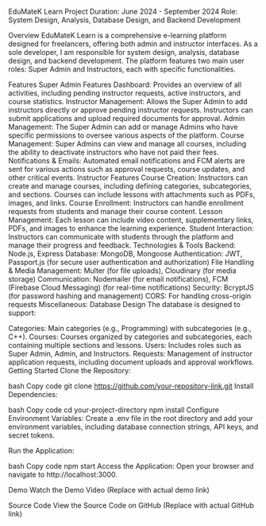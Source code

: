 EduMateK Learn
Project Duration: June 2024 - September 2024
Role: System Design, Analysis, Database Design, and Backend Development

Overview
EduMateK Learn is a comprehensive e-learning platform designed for freelancers, offering both admin and instructor interfaces. As a sole developer, I am responsible for system design, analysis, database design, and backend development. The platform features two main user roles: Super Admin and Instructors, each with specific functionalities.

Features
Super Admin Features
Dashboard: Provides an overview of all activities, including pending instructor requests, active instructors, and course statistics.
Instructor Management: Allows the Super Admin to add instructors directly or approve pending instructor requests. Instructors can submit applications and upload required documents for approval.
Admin Management: The Super Admin can add or manage Admins who have specific permissions to oversee various aspects of the platform.
Course Management: Super Admins can view and manage all courses, including the ability to deactivate instructors who have not paid their fees.
Notifications & Emails: Automated email notifications and FCM alerts are sent for various actions such as approval requests, course updates, and other critical events.
Instructor Features
Course Creation: Instructors can create and manage courses, including defining categories, subcategories, and sections. Courses can include lessons with attachments such as PDFs, images, and links.
Course Enrollment: Instructors can handle enrollment requests from students and manage their course content.
Lesson Management: Each lesson can include video content, supplementary links, PDFs, and images to enhance the learning experience.
Student Interaction: Instructors can communicate with students through the platform and manage their progress and feedback.
Technologies & Tools
Backend: Node.js, Express
Database: MongoDB, Mongoose
Authentication: JWT, Passport.js (for secure user authentication and authorization)
File Handling & Media Management: Multer (for file uploads), Cloudinary (for media storage)
Communication: Nodemailer (for email notifications), FCM (Firebase Cloud Messaging) (for real-time notifications)
Security: BcryptJS (for password hashing and management)
CORS: For handling cross-origin requests
Miscellaneous:
Database Design
The database is designed to support:

Categories: Main categories (e.g., Programming) with subcategories (e.g., C++).
Courses: Courses organized by categories and subcategories, each containing multiple sections and lessons.
Users: Includes roles such as Super Admin, Admin, and Instructors.
Requests: Management of instructor application requests, including document uploads and approval workflows.
Getting Started
Clone the Repository:

bash
Copy code
git clone https://github.com/your-repository-link.git
Install Dependencies:

bash
Copy code
cd your-project-directory
npm install
Configure Environment Variables: Create a .env file in the root directory and add your environment variables, including database connection strings, API keys, and secret tokens.

Run the Application:

bash
Copy code
npm start
Access the Application: Open your browser and navigate to http://localhost:3000.

Demo
Watch the Demo Video (Replace with actual demo link)

Source Code
View the Source Code on GitHub (Replace with actual GitHub link)


